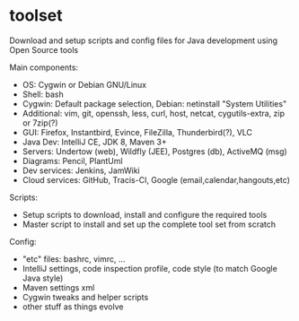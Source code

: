 # toolset
Download and setup scripts and config files for Java development using Open Source tools

Main components:
- OS: Cygwin or Debian GNU/Linux
- Shell: bash
- Cygwin: Default package selection, Debian: netinstall "System Utilities"
- Additional: vim, git, openssh, less, curl, host, netcat, cygutils-extra, zip or 7zip(?)
- GUI: Firefox, Instantbird, Evince, FileZilla, Thunderbird(?), VLC
- Java Dev: IntelliJ CE, JDK 8, Maven 3+
- Servers: Undertow (web), Wildfly (JEE), Postgres (db), ActiveMQ (msg)
- Diagrams: Pencil, PlantUml
- Dev services: Jenkins, JamWiki
- Cloud services: GitHub, Tracis-CI, Google (email,calendar,hangouts,etc)

Scripts:
- Setup scripts to download, install and configure the required tools
- Master script to install and set up the complete tool set from scratch

Config: 
- "etc" files: bashrc, vimrc, ...
- IntelliJ settings, code inspection profile, code style (to match Google Java style)
- Maven settings xml
- Cygwin tweaks and helper scripts
- other stuff as things evolve

